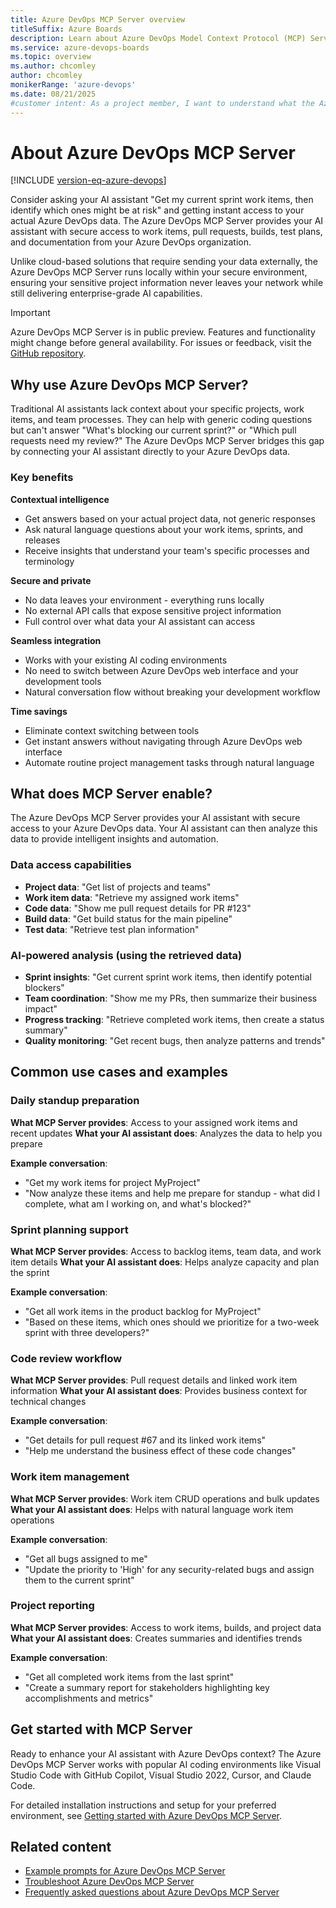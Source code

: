 ```yaml
---
title: Azure DevOps MCP Server overview
titleSuffix: Azure Boards
description: Learn about Azure DevOps Model Context Protocol (MCP) Server, which enhances your AI assistant with real-time Azure DevOps context for smarter, more accurate project insights and decision-making capabilities.
ms.service: azure-devops-boards
ms.topic: overview
ms.author: chcomley
author: chcomley
monikerRange: 'azure-devops'
ms.date: 08/21/2025
#customer intent: As a project member, I want to understand what the Azure DevOps MCP Server is and how it can enhance my AI assistant with real-time Azure DevOps context to improve my productivity and decision-making.
---
```


# About Azure DevOps MCP Server

[!INCLUDE [version-eq-azure-devops](../includes/version-eq-azure-devops.md)]

Consider asking your AI assistant "Get my current sprint work items, then identify which ones might be at risk" and getting instant access to your actual Azure DevOps data. The Azure DevOps MCP Server provides your AI assistant with secure access to work items, pull requests, builds, test plans, and documentation from your Azure DevOps organization.

Unlike cloud-based solutions that require sending your data externally, the Azure DevOps MCP Server runs locally within your secure environment, ensuring your sensitive project information never leaves your network while still delivering enterprise-grade AI capabilities.

> [!IMPORTANT]
> Azure DevOps MCP Server is in public preview. Features and functionality might change before general availability. For issues or feedback, visit the [GitHub repository](https://github.com/microsoft/azure-devops-mcp).

## Why use Azure DevOps MCP Server?

Traditional AI assistants lack context about your specific projects, work items, and team processes. They can help with generic coding questions but can't answer "What's blocking our current sprint?" or "Which pull requests need my review?" The Azure DevOps MCP Server bridges this gap by connecting your AI assistant directly to your Azure DevOps data.

### Key benefits

**Contextual intelligence**
- Get answers based on your actual project data, not generic responses
- Ask natural language questions about your work items, sprints, and releases
- Receive insights that understand your team's specific processes and terminology

**Secure and private**
- No data leaves your environment - everything runs locally
- No external API calls that expose sensitive project information
- Full control over what data your AI assistant can access

**Seamless integration**
- Works with your existing AI coding environments
- No need to switch between Azure DevOps web interface and your development tools
- Natural conversation flow without breaking your development workflow

**Time savings**
- Eliminate context switching between tools
- Get instant answers without navigating through Azure DevOps web interface
- Automate routine project management tasks through natural language

## What does MCP Server enable?

The Azure DevOps MCP Server provides your AI assistant with secure access to your Azure DevOps data. Your AI assistant can then analyze this data to provide intelligent insights and automation.

### Data access capabilities
- **Project data**: "Get list of projects and teams"
- **Work item data**: "Retrieve my assigned work items"
- **Code data**: "Show me pull request details for PR #123"
- **Build data**: "Get build status for the main pipeline"
- **Test data**: "Retrieve test plan information"

### AI-powered analysis (using the retrieved data)
- **Sprint insights**: "Get current sprint work items, then identify potential blockers"
- **Team coordination**: "Show me my PRs, then summarize their business impact"
- **Progress tracking**: "Retrieve completed work items, then create a status summary"
- **Quality monitoring**: "Get recent bugs, then analyze patterns and trends"
## Common use cases and examples

### Daily standup preparation
**What MCP Server provides**: Access to your assigned work items and recent updates
**What your AI assistant does**: Analyzes the data to help you prepare

**Example conversation**:
- "Get my work items for project MyProject"
- "Now analyze these items and help me prepare for standup - what did I complete, what am I working on, and what's blocked?"

### Sprint planning support
**What MCP Server provides**: Access to backlog items, team data, and work item details
**What your AI assistant does**: Helps analyze capacity and plan the sprint

**Example conversation**:
- "Get all work items in the product backlog for MyProject"
- "Based on these items, which ones should we prioritize for a two-week sprint with three developers?"

### Code review workflow
**What MCP Server provides**: Pull request details and linked work item information
**What your AI assistant does**: Provides business context for technical changes

**Example conversation**:
- "Get details for pull request #67 and its linked work items"
- "Help me understand the business effect of these code changes"

### Work item management
**What MCP Server provides**: Work item CRUD operations and bulk updates
**What your AI assistant does**: Helps with natural language work item operations

**Example conversation**:
- "Get all bugs assigned to me"
- "Update the priority to 'High' for any security-related bugs and assign them to the current sprint"

### Project reporting
**What MCP Server provides**: Access to work items, builds, and project data
**What your AI assistant does**: Creates summaries and identifies trends

**Example conversation**:
- "Get all completed work items from the last sprint"
- "Create a summary report for stakeholders highlighting key accomplishments and metrics"

## Get started with MCP Server

Ready to enhance your AI assistant with Azure DevOps context? The Azure DevOps MCP Server works with popular AI coding environments like Visual Studio Code with GitHub Copilot, Visual Studio 2022, Cursor, and Claude Code.

For detailed installation instructions and setup for your preferred environment, see [Getting started with Azure DevOps MCP Server](https://github.com/microsoft/azure-devops-mcp/blob/main/docs/GETTINGSTARTED.md).

## Related content

- [Example prompts for Azure DevOps MCP Server](https://github.com/microsoft/azure-devops-mcp/blob/main/docs/EXAMPLES.md)
- [Troubleshoot Azure DevOps MCP Server](https://github.com/microsoft/azure-devops-mcp/blob/main/docs/TROUBLESHOOTING.md)
- [Frequently asked questions about Azure DevOps MCP Server](https://github.com/microsoft/azure-devops-mcp/blob/main/docs/FAQ.md)


